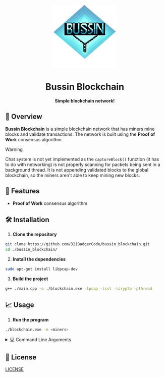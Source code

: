 <p align="center">
	<img src="./asset/logo.png" alt="Bussin Blockchain Logo" width="200" height="200">
</p>

<h1 align="center">Bussin Blockchain</h1>

<p align="center">
	<strong>Simple blockchain network!</strong>
</p>

## 🚀 Overview

**Bussin Blockchain** is a simple blockchain network that has miners mine blocks and validate transactions. The network is built using the **Proof of Work** consensus algorithm.

> [!WARNING]
> Chat system is not yet implemented as the `captureBlock()` function (it has to do with networking) is not properly scanning for packets being sent in a background thread. It is not appending validated blocks to the global blockchain, so the miners aren't able to keep mining new blocks.

## 🎨 Features

- **Proof of Work** consensus algorithm

## 🛠️ Installation

1. **Clone the repository**
```sh
git clone https://github.com/321BadgerCode/bussin_blockchain.git
cd ./bussin_blockchain/
```

2. **Install the dependencies**
```sh
sudo apt-get install libpcap-dev
```

3. **Build the project**
```sh
g++ ./main.cpp -o ./blockchain.exe -lpcap -lssl -lcrypto -pthread
```

## 📈 Usage

1. **Run the program**
```sh
./blockchain.exe -m <miners>
```

<details>

<summary>💻 Command Line Arguments</summary>

**Command Line Arguments**  
> The difficulty of the blockchain can be adjusted by changing the code `#define DIFFICULTY 4` in the [main](./main.cpp) file.
|	Argument		|	Description	|	Default		|
|	:---:			|	:---:		|	:---:		|
|	`-h & --help`		|	Help menu	|			|
|	`--version`		|	Version number	|			|
|	`-m`			|	Miners		|	`10`		|
|	`-d`			|	Device		|	`enp5s0`	|

</details>

## 📜 License

[LICENSE](./LICENSE)
